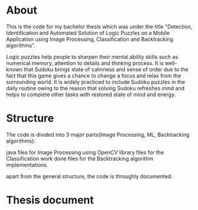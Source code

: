 # About
This is the code for my bachelor thesis which was under the title "Detection, Identification and Automated Solution of Logic Puzzles on a Mobile Application using Image Processing, Classification and Backtracking algorithms".

Logic puzzles help people to sharpen their mental ability skills such as numerical memory, attention to details and thinking process. It is well-known that Sudoku brings state of calmness and sense of order due to the fact that this game gives a chance to change a focus and relax from the surrounding world. It is widely practiced to include Sudoku puzzles in the daily routine owing to the reason that solving Sudoku refreshes mind and helps to complete other tasks with restored state of mind and energy.

# Structure

The code is divided into 3 major parts(Image Processing, ML, Backtracking algorithms):

java files for Image Processing using OpenCV library
files for the Classification work done
files for the Backtracking algorithm implementations.

apart from the general structure, the code is throughly documented.

# Thesis document
